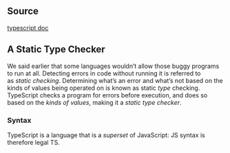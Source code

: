 ## Source
[typescript doc](https://www.typescriptlang.org/docs/handbook/typescript-from-scratch.html)
## A Static Type Checker

We said earlier that some languages wouldn’t allow those buggy programs to run at all. Detecting errors in code without running it is referred to as _static checking_. Determining what’s an error and what’s not based on the kinds of values being operated on is known as static _type_ checking.
TypeScript checks a program for errors before execution, and does so based on the _kinds of values_, making it a _static type checker_.

### Syntax
TypeScript is a language that is a _superset_ of JavaScript: JS syntax is therefore legal TS.